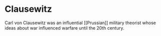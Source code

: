 # Clausewitz

Carl von Clausewitz was an influential [[Prussian]] military theorist whose ideas about war influenced warfare until the 20th century.

